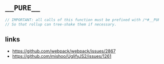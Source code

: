 # `__PURE__`

```js
// IMPORTANT: all calls of this function must be prefixed with /*#__PURE__*/
// So that rollup can tree-shake them if necessary.
```

## links

- https://github.com/webpack/webpack/issues/2867
- https://github.com/mishoo/UglifyJS2/issues/1261
